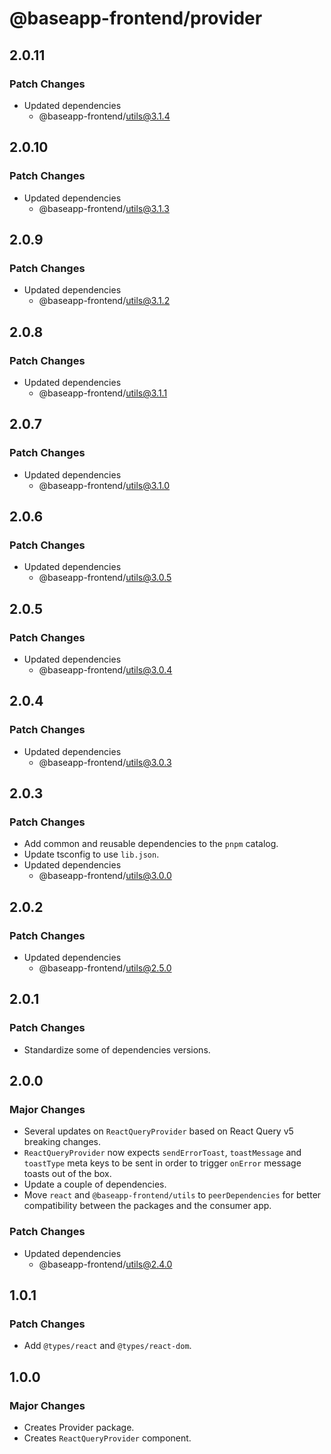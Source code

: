 # @baseapp-frontend/provider

## 2.0.11

### Patch Changes

- Updated dependencies
  - @baseapp-frontend/utils@3.1.4

## 2.0.10

### Patch Changes

- Updated dependencies
  - @baseapp-frontend/utils@3.1.3

## 2.0.9

### Patch Changes

- Updated dependencies
  - @baseapp-frontend/utils@3.1.2

## 2.0.8

### Patch Changes

- Updated dependencies
  - @baseapp-frontend/utils@3.1.1

## 2.0.7

### Patch Changes

- Updated dependencies
  - @baseapp-frontend/utils@3.1.0

## 2.0.6

### Patch Changes

- Updated dependencies
  - @baseapp-frontend/utils@3.0.5

## 2.0.5

### Patch Changes

- Updated dependencies
  - @baseapp-frontend/utils@3.0.4

## 2.0.4

### Patch Changes

- Updated dependencies
  - @baseapp-frontend/utils@3.0.3

## 2.0.3

### Patch Changes

- Add common and reusable dependencies to the `pnpm` catalog.
- Update tsconfig to use `lib.json`.
- Updated dependencies
  - @baseapp-frontend/utils@3.0.0

## 2.0.2

### Patch Changes

- Updated dependencies
  - @baseapp-frontend/utils@2.5.0

## 2.0.1

### Patch Changes

- Standardize some of dependencies versions.

## 2.0.0

### Major Changes

- Several updates on `ReactQueryProvider` based on React Query v5 breaking changes.
- `ReactQueryProvider` now expects `sendErrorToast`, `toastMessage` and `toastType` meta keys to be sent in order to trigger `onError` message toasts out of the box.
- Update a couple of dependencies.
- Move `react` and `@baseapp-frontend/utils` to `peerDependencies` for better compatibility between the packages and the consumer app.

### Patch Changes

- Updated dependencies
  - @baseapp-frontend/utils@2.4.0

## 1.0.1

### Patch Changes

- Add `@types/react` and `@types/react-dom`.

## 1.0.0

### Major Changes

- Creates Provider package.
- Creates `ReactQueryProvider` component.
